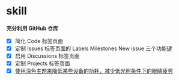# skill
**充分利用 GitHub 仓库**
- [x] 简化 Code 标签页面
- [x] 定制 Issues 标签页面的 Labels Milestones New issue 三个功能键
- [x] 启用 Discussions 标签页面
- [x] 定制 Projects 标签页面
- [x] [使用深色主题来降低某些设备的功耗，减少低光照条件下的眼睛疲劳](https://docs.github.com/en/github/setting-up-and-managing-your-github-user-account/managing-your-theme-settings)
